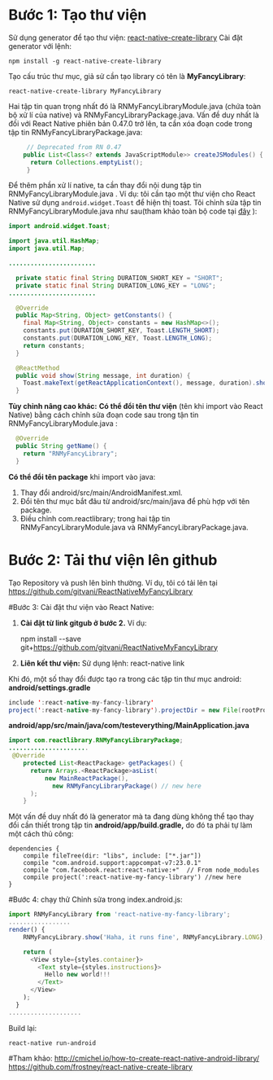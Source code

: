 
# Bước 1: Tạo thư viện
Sử dụng generator để tạo thư viện: [react-native-create-library](https://github.com/frostney/react-native-create-library)
Cài đặt generator với lệnh: 

    npm install -g react-native-create-library

Tạo cấu trúc thư mục, giả sử cần tạo library có tên là **MyFancyLibrary**:

    react-native-create-library MyFancyLibrary

Hai tập tin quan trọng nhất đó là RNMyFancyLibraryModule.java (chứa toàn bộ xử lí của native) và RNMyFancyLibraryPackage.java. Vấn đề duy nhất là đối với React Native phiên bản 0.47.0 trở lên, ta cần xóa đoạn code trong tập tin RNMyFancyLibraryPackage.java: 

   

```java
	 // Deprecated from RN 0.47
    public List<Class<? extends JavaScriptModule>> createJSModules() {
      return Collections.emptyList();
     }
```
Để thêm phần xử lí native, ta cần thay đổi nội dung tập tin RNMyFancyLibraryModule.java . Ví dụ: tôi cần tạo một thư viện cho React Native sử dụng `android.widget.Toast` để hiện thị toast. Tôi chỉnh sửa tập tin RNMyFancyLibraryModule.java  như sau(tham khảo toàn bộ code tại  [đây](https://github.com/gitvani/ReactNativeMyFancyLibrary/blob/master/android/src/main/java/com/reactlibrary/RNMyFancyLibraryModule.java) ): 
```java
import android.widget.Toast;

import java.util.HashMap;
import java.util.Map;

........................

  private static final String DURATION_SHORT_KEY = "SHORT";
  private static final String DURATION_LONG_KEY = "LONG";
........................

  @Override
  public Map<String, Object> getConstants() {
    final Map<String, Object> constants = new HashMap<>();
    constants.put(DURATION_SHORT_KEY, Toast.LENGTH_SHORT);
    constants.put(DURATION_LONG_KEY, Toast.LENGTH_LONG);
    return constants;
  }

  @ReactMethod
  public void show(String message, int duration) {
    Toast.makeText(getReactApplicationContext(), message, duration).show();
  }
```
**Tùy chỉnh nâng cao khác:**
**Có thể đổi tên thư viện** (tên khi import vào React Native) bằng cách chỉnh sửa đoạn code sau trong tận tin RNMyFancyLibraryModule.java :
``` java
  @Override
  public String getName() {
    return "RNMyFancyLibrary";
  }
```
**Có thể đổi tên package** khi import vào java: 
1. Thay đổi android/src/main/AndroidManifest.xml.
2. Đổi tên thư mục bắt đâu từ android/src/main/java để phù hợp với tên package.
3. Điều chỉnh com.reactlibrary; trong hai tập tin RNMyFancyLibraryModule.java và RNMyFancyLibraryPackage.java.

# Bước 2: Tải thư viện lên github
Tạo Repository và push lên bình thường. Ví dụ, tôi có tải lên tại https://github.com/gitvani/ReactNativeMyFancyLibrary

#Bước 3: Cài đặt thư viện vào React Native: 
1. **Cài đặt từ link gitgub ở bước 2.** 
Ví dụ:

    npm install --save git+https://github.com/gitvani/ReactNativeMyFancyLibrary 

2. **Liên kết thư viện:**
Sử dụng lệnh:
      react-native link

Khi đó, một số thay đổi được tạo ra trong các tập tin thư mục android: 
**android/settings.gradle**
``` java
include ':react-native-my-fancy-library'
project(':react-native-my-fancy-library').projectDir = new File(rootProject.projectDir, '../node_modules/react-native-my-fancy-library/android')
```
**android/app/src/main/java/com/testeverything/MainApplication.java**
```java
import com.reactlibrary.RNMyFancyLibraryPackage;
......................
 @Override
    protected List<ReactPackage> getPackages() {
      return Arrays.<ReactPackage>asList(
          new MainReactPackage(),
            new RNMyFancyLibraryPackage() // new here
      );
    }
```
Một vấn đề duy nhất đó là generator mà ta đang dùng không thể tạo thay đổi cần thiết trong tập tin **android/app/build.gradle,** do đó ta phải tự làm một cách thủ công:
```
dependencies {
    compile fileTree(dir: "libs", include: ["*.jar"])
    compile "com.android.support:appcompat-v7:23.0.1"
    compile "com.facebook.react:react-native:+"  // From node_modules
    compile project(':react-native-my-fancy-library') //new here
}
```
#Bước 4:  chạy thử 
Chỉnh sửa trong index.android.js: 
``` javascript
import RNMyFancyLibrary from 'react-native-my-fancy-library';
.................
render() {
    RNMyFancyLibrary.show('Haha, it runs fine', RNMyFancyLibrary.LONG); // new here

    return (
      <View style={styles.container}>
        <Text style={styles.instructions}>
          Hello new world!!!
        </Text>
      </View>
    );
  }
....................
```
Build lại:

    react-native run-android



#Tham khảo: 
http://cmichel.io/how-to-create-react-native-android-library/
https://github.com/frostney/react-native-create-library
